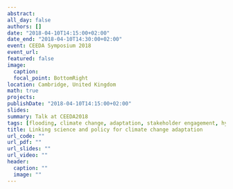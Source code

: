 ```yaml
---
abstract:
all_day: false
authors: []
date: "2018-04-10T14:15:00+02:00"
date_end: "2018-04-10T14:30:00+02:00"
event: CEEDA Symposium 2018
event_url: 
featured: false
image:
  caption:
  focal_point: BottomRight
location: Cambridge, United Kingdom
math: true
projects:
publishDate: "2018-04-10T14:15:00+02:00"
slides: 
summary: Talk at CEEDA2018
tags: [flooding, climate change, adaptation, stakeholder engagement, hydraulic modelling]
title: Linking science and policy for climate change adaptation
url_code: ""
url_pdf: ""
url_slides: ""
url_video: ""
header:
  caption: ""
  image: ""
---
```

